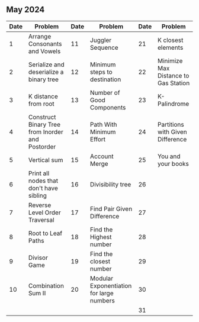 ## May 2024

| Date | Problem                                          | Date | Problem                                  | Date | Problem                              |
| ---- | ------------------------------------------------ | ---- | ---------------------------------------- | ---- | ------------------------------------ |
| 1    | Arrange Consonants and Vowels                    | 11   | Juggler Sequence                         | 21   | K closest elements                   |
| 2    | Serialize and deserialize a binary tree          | 12   | Minimum steps to destination             | 22   | Minimize Max Distance to Gas Station |
| 3    | K distance from root                             | 13   | Number of Good Components                | 23   | K-Palindrome                         |
| 4    | Construct Binary Tree from Inorder and Postorder | 14   | Path With Minimum Effort                 | 24   | Partitions with Given Difference     |
| 5    | Vertical sum                                     | 15   | Account Merge                            | 25   | You and your books                   |
| 6    | Print all nodes that don't have sibling          | 16   | Divisibility tree                        | 26   |                                      |
| 7    | Reverse Level Order Traversal                    | 17   | Find Pair Given Difference               | 27   |                                      |
| 8    | Root to Leaf Paths                               | 18   | Find the Highest number                  | 28   |                                      |
| 9    | Divisor Game                                     | 19   | Find the closest number                  | 29   |                                      |
| 10   | Combination Sum II                               | 20   | Modular Exponentiation for large numbers | 30   |                                      |
|      |                                                  |      |                                          | 31   |                                      |
